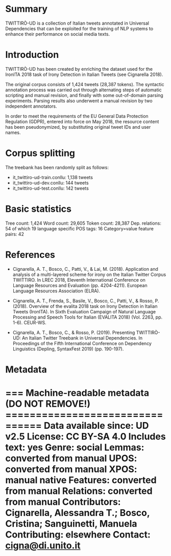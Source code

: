 # Summary

TWITTIRÒ-UD is a collection of Italian tweets annotated in Universal Dependencies that can be exploited for the training of NLP systems to enhance their performance on social media texts.


# Introduction

TWITTIRÒ-UD has been created by enriching the dataset used for the IronITA 2018 task of Irony Detection in Italian Tweets (see Cignarella 2018).

The original corpus consists of 1,424 tweets (28,387 tokens). The syntactic annotation process was carried out through alternating steps of automatic scripting and manual revision, and finally with some out-of-domain parsing experiments. Parsing results also underwent a manual revision by two independent annotators.
 
In order to meet the requirements of the EU General Data Protection Regulation (GDPR), entered into force on May 2018, the resource content has been pseudonymized, by substituting original tweet IDs and user names.



# Corpus splitting

The treebank has been randomly split as follows:
* it_twittiro-ud-train.conllu: 1,138 tweets
* it_twittiro-ud-dev.conllu: 144 tweets 
* it_twittiro-ud-test.conllu: 142 tweets



# Basic statistics
Tree count:  1,424
Word count:  29,605
Token count: 28,387
Dep. relations: 54 of which 19 language specific
POS tags: 16
Category=value feature pairs: 42



# References

* Cignarella, A. T., Bosco, C., Patti, V., & Lai, M. (2018). Application and analysis of a multi-layered scheme for irony on the Italian Twitter Corpus TWITTIRO. In LREC 2018, Eleventh International Conference on Language Resources and Evaluation (pp. 4204-4211). European Language Resources Association (ELRA).

* Cignarella, A. T., Frenda, S., Basile, V., Bosco, C., Patti, V., & Rosso, P. (2018). Overview of the evalita 2018 task on Irony Detection in Italian Tweets (IronITA). In Sixth Evaluation Campaign of Natural Language Processing and Speech Tools for Italian (EVALITA 2018) (Vol. 2263, pp. 1-6). CEUR-WS.

* Cignarella, A. T., Bosco, C., & Rosso, P. (2019). Presenting TWITTIRÒ-UD: An Italian Twitter Treebank in Universal Dependencies. In Proceedings of the Fifth International Conference on Dependency Linguistics (Depling, SyntaxFest 2019) (pp. 190-197).


# Metadata

=== Machine-readable metadata (DO NOT REMOVE!) ================================
Data available since: UD v2.5
License: CC BY-SA 4.0
Includes text: yes
Genre: social
Lemmas: converted from manual
UPOS: converted from manual
XPOS: manual native
Features: converted from manual
Relations: converted from manual
Contributors: Cignarella, Alessandra T.; Bosco, Cristina; Sanguinetti, Manuela
Contributing: elsewhere
Contact: cigna@di.unito.it
===============================================================================
